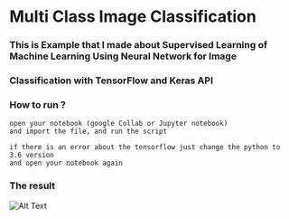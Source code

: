 # Multi Class Image Classification

### This is Example that I made about Supervised Learning of Machine Learning Using Neural Network for Image
### Classification with TensorFlow and Keras API

### How to run ?
```
open your notebook (google Collab or Jupyter notebook)
and import the file, and run the script

if there is an error about the tensorflow just change the python to 3.6 version
and open your notebook again
```

### The result

![Alt Text](/image/resultImageClassification.png)
